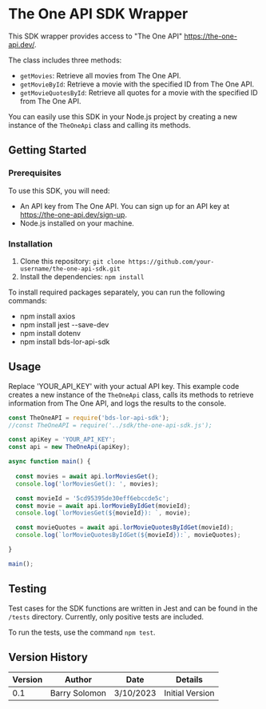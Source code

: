 # The One API SDK Wrapper

This SDK wrapper provides access to "The One API" https://the-one-api.dev/. 

The class includes three methods:
- `getMovies`:          Retrieve all movies from The One API.
- `getMovieById`:       Retrieve a movie with the specified ID from The One API.
- `getMovieQuotesById`: Retrieve all quotes for a movie with the specified ID from The One API.

You can easily use this SDK in your Node.js project by creating a new instance of the `TheOneApi` class and calling its methods.

## Getting Started

### Prerequisites

To use this SDK, you will need:

- An API key from The One API. You can sign up for an API key at https://the-one-api.dev/sign-up.
- Node.js installed on your machine.

### Installation

1. Clone this repository: `git clone https://github.com/your-username/the-one-api-sdk.git`
2. Install the dependencies: `npm install`

To install required packages separately, you can run the following commands:

- npm install axios
- npm install jest --save-dev
- npm install dotenv
- npm install bds-lor-api-sdk

## Usage

Replace 'YOUR_API_KEY' with your actual API key. This example code creates a new instance of the `TheOneApi` class, calls its methods to retrieve information from The One API, and logs the results to the console.

```javascript
const TheOneAPI = require('bds-lor-api-sdk');
//const TheOneAPI = require('../sdk/the-one-api-sdk.js');

const apiKey = 'YOUR_API_KEY';
const api = new TheOneApi(apiKey);

async function main() {
  
  const movies = await api.lorMoviesGet();
  console.log('lorMoviesGet(): ', movies);

  const movieId = '5cd95395de30eff6ebccde5c';
  const movie = await api.lorMovieByIdGet(movieId);
  console.log(`lorMoviesGet(${movieId}): `, movie);

  const movieQuotes = await api.lorMovieQuotesByIdGet(movieId);
  console.log(`lorMovieQuotesByIdGet(${movieId}):`, movieQuotes);

}

main();
```

## Testing

Test cases for the SDK functions are written in Jest and can be found in the `/tests` directory. Currently, only positive tests are included.

To run the tests, use the command `npm test`.

## Version History

| Version | Author         | Date       | Details         |
| ------- | --------------| ---------- | --------------- |
| 0.1     | Barry Solomon | 3/10/2023  | Initial Version |

